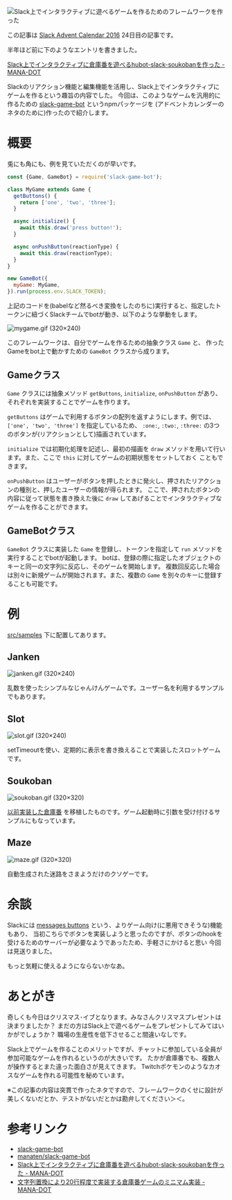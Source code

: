 <!--
title: Slack上でインタラクティブに遊べるゲームを作るためのフレームワークを作った
date:  2016-12-24 12:00
categories: [javascript,slack,game]
-->


![Slack上でインタラクティブに遊べるゲームを作るためのフレームワークを作った](http://manaten.net/wp-content/uploads/2016/12/maze.gif)

この記事は [Slack Advent Calendar 2016](http://qiita.com/advent-calendar/2016/slack) 24日目の記事です。


<!-- more -->

半年ほど前に下のようなエントリを書きました。

[Slack上でインタラクティブに倉庫番を遊べるhubot-slack-soukobanを作った - MANA-DOT](http://blog.manaten.net/entry/hubot-slack-soukoban)

Slackのリアクション機能と編集機能を活用し、Slack上でインタラクティブにゲームを作るという趣旨の内容でした。
今回は、このようなゲームを汎用的に作るための [slack-game-bot](https://www.npmjs.com/package/slack-game-bot) というnpmパッケージを
(アドベントカレンダーのネタのために)作ったので紹介します。


# 概要

兎にも角にも、例を見ていただくのが早いです。

```javascript
const {Game, GameBot} = require('slack-game-bot');

class MyGame extends Game {
  getButtons() {
    return ['one', 'two', 'three'];
  }

  async initialize() {
    await this.draw('press button!');
  }

  async onPushButton(reactionType) {
    await this.draw(reactionType);
  }
}

new GameBot({
  myGame: MyGame,
}).run(process.env.SLACK_TOKEN);
```

上記のコードを(babelなど然るべき変換をしたのちに)実行すると、指定したトークンに紐づくSlackチームでbotが動き、以下のような挙動をします。

![mygame.gif (320×240)](http://manaten.net/wp-content/uploads/2016/12/mygame.gif)

このフレームワークは、自分でゲームを作るための抽象クラス `Game` と、 作ったGameをbot上で動かすための `GameBot` クラスから成ります。

## Gameクラス

`Game` クラスには抽象メソッド `getButtons`, `initialize`, `onPushButton` があり、それぞれを実装することでゲームを作ります。

`getButtons` はゲームで利用するボタンの配列を返すようにします。例では、 `['one', 'two', 'three']` を指定しているため、 `:one:`, `:two:`,
`:three:` の3つのボタンが(リアクションとして)描画されています。

`initialize` では初期化処理を記述し、最初の描画を `draw` メソッドを用いて行います。また、ここで `this` に対してゲームの初期状態をセットしておく
こともできます。

`onPushButton` はユーザーがボタンを押したときに発火し、押されたリアクションの種別と、押したユーザーの情報が得られます。
ここで、押されたボタンの内容に従って状態を書き換えた後に `draw` してあげることでインタラクティブなゲームを作ることができます。

## GameBotクラス

`GameBot` クラスに実装した `Game` を登録し、トークンを指定して `run` メソッドを実行することでbotが起動します。
botは、登録の際に指定したオブジェクトのキーと同一の文字列に反応し、そのゲームを開始します。
複数回反応した場合は別々に新規ゲームが開始されます。また、複数の `Game` を別々のキーに登録することも可能です。


# 例

[src/samples](https://github.com/manaten/slack-game-bot/tree/master/src/samples)
下に配置してあります。

## Janken

![janken.gif (320×240)](http://manaten.net/wp-content/uploads/2016/12/janken.gif)

乱数を使ったシンプルなじゃんけんゲームです。ユーザー名を利用するサンプルでもあります。

## Slot

![slot.gif (320×240)](http://manaten.net/wp-content/uploads/2016/12/slot.gif)

setTimeoutを使い、定期的に表示を書き換えることで実装したスロットゲームです。

## Soukoban

![soukoban.gif (320×320)](http://manaten.net/wp-content/uploads/2016/12/soukoban.gif)

[以前実装した倉庫番](http://blog.manaten.net/entry/hubot-slack-soukoban)
を移植したものです。ゲーム起動時に引数を受け付けるサンプルにもなっています。

## Maze

![maze.gif (320×320)](http://manaten.net/wp-content/uploads/2016/12/maze.gif)

自動生成された迷路をさまようだけのクソゲーです。

# 余談

Slackには [messages buttons](https://api.slack.com/docs/message-buttons) という、よりゲーム向け(に悪用できそうな)機能もあり、
当初こちらでボタンを実装しようと思ったのですが、ボタンのhookを受けるためのサーバーが必要なようであったため、手軽さにかけると思い
今回は見送りました。

もっと気軽に使えるようにならないかなあ。

# あとがき

奇しくも今日はクリスマス･イブとなります。みなさんクリスマスプレゼントは決まりましたか？
まだの方はSlack上で遊べるゲームをプレゼントしてみてはいかがでしょうか？
職場の生産性を低下させること間違いなしです。

Slack上でゲームを作ることのメリットですが、チャットに参加している全員が参加可能なゲームを作れるというのが大きいです。
たかが倉庫番でも、複数人が操作するとまた違った面白さが見えてきます。
Twitchポケモンのようなカオスなゲームを作れる可能性を秘めています。


※この記事の内容は突貫で作ったネタですので、フレームワークのくせに設計が美しくないだとか、テストがないだとかは勘弁してください＞＜。


# 参考リンク

- [slack-game-bot](https://www.npmjs.com/package/slack-game-bot)
- [manaten/slack-game-bot](https://github.com/manaten/slack-game-bot)
- [Slack上でインタラクティブに倉庫番を遊べるhubot-slack-soukobanを作った - MANA-DOT](http://blog.manaten.net/entry/hubot-slack-soukoban)
- [文字列置換により20行程度で実装する倉庫番ゲームのミニマム実装 - MANA-DOT](http://blog.manaten.net/entry/20_lines_soukoban)

